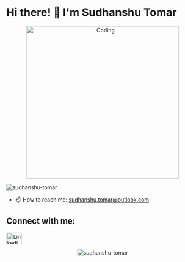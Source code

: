 # Hi there! 👋 I'm Sudhanshu Tomar

<div align="middle">
  <img alt="Coding" width="400" src="https://miro.medium.com/v2/resize:fit:828/0*cPrF_XMe7U6atYgM.gif">
</div>

<p align="left">
  <img src="https://komarev.com/ghpvc/?username=sudhanshu-tomar&label=Profile%20views&color=0e75b6&style=flat" alt="sudhanshu-tomar">
</p>


- 📫 How to reach me: sudhanshu.tomar@outlook.com

## Connect with me:
<p align="left">
  <a href="https://linkedin.com/in/https://www.linkedin.com/in/sudhanshu-tomar-493633255/" target="_blank">
    <img src="https://raw.githubusercontent.com/rahuldkjain/github-profile-readme-generator/master/src/images/icons/Social/linked-in-alt.svg" alt="LinkedIn" height="30" width="40">
  </a>
</p>

<p align="center">
  <img src="https://github-readme-streak-stats.herokuapp.com/?user=sudhanshu-tomar" alt="sudhanshu-tomar">
</p>

